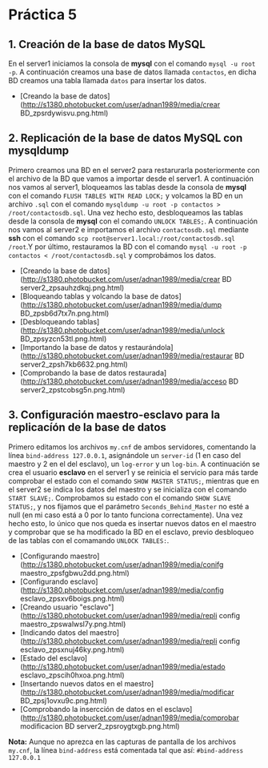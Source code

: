 # Práctica 5

## 1. Creación de la base de datos MySQL

En el server1 iniciamos la consola de **mysql** con el comando `mysql -u root -p`. A continuación creamos una base de datos llamada `contactos`, en dicha BD creamos una tabla llamada `datos` para insertar los datos.

- [Creando la base de datos](http://s1380.photobucket.com/user/adnan1989/media/crear BD_zpsrdywisvu.png.html)


## 2. Replicación de la base de datos MySQL con mysqldump

Primero creamos una BD en el server2 para restarurarla posteriormente con el archivo de la BD que vamos a importar desde el server1. A continuación nos vamos al server1, bloqueamos las tablas desde la consola de **mysql** con el comando `FLUSH TABLES WITH READ LOCK;` y volcamos la BD en un archivo `.sql` con el comando `mysqldump -u root -p contactos > /root/contactosdb.sql`. Una vez hecho esto, desbloqueamos las tablas desde la consola de **mysql** con el comando `UNLOCK TABLES;`. A continuación nos vamos al server2 e importamos el archivo `contactosdb.sql` mediante **ssh** con el comando `scp root@server1.local:/root/contactosdb.sql /root`.Y por último, restauramos la BD con el comando `mysql -u root -p contactos < /root/contactosdb.sql` y comprobámos los datos.

- [Creando la base de datos](http://s1380.photobucket.com/user/adnan1989/media/crear BD server2_zpsauhzdkqj.png.html)
- [Bloqueando tablas y volcando la base de datos](http://s1380.photobucket.com/user/adnan1989/media/dump BD_zpsb6d7tx7n.png.html)
- [Desbloqueando tablas](http://s1380.photobucket.com/user/adnan1989/media/unlock BD_zpsyzcn53tl.png.html)
- [Importando la base de datos y restaurándola](http://s1380.photobucket.com/user/adnan1989/media/restaurar BD server2_zpsh7kb6632.png.html)
- [Comprobando la base de datos restaurada](http://s1380.photobucket.com/user/adnan1989/media/acceso BD server2_zpstcobsg5n.png.html)


## 3. Configuración maestro-esclavo para la replicacíón de la base de datos

Primero editamos los archivos `my.cnf` de ambos servidores, comentando la línea `bind-address 127.0.0.1`, asignándole un `server-id` (1 en caso del maestro y 2 en el del esclavo), un `log-error` y un `log-bin`. A continuación se crea el usuario **esclavo** en el server1 y se reinicia el servicio para más tarde comprobar el estado con el comando `SHOW MASTER STATUS;`, mientras que en el server2 se indica los datos del maestro y se inicializa con el comando `START SLAVE;`. Comprobamos su estado con el comando `SHOW SLAVE STATUS;`, y nos fijamos que el parámetro `Seconds_Behind_Master` no esté a null (en mi caso está a 0 por lo tanto funciona correctamente). Una vez hecho esto, lo único que nos queda es insertar nuevos datos en el maestro y comprobar que se ha modificado la BD en el esclavo, previo desbloqueo de las tablas con el comamando `UNLOCK TABLES:`.

- [Configurando maestro](http://s1380.photobucket.com/user/adnan1989/media/conifg maestro_zpsfgbwu2dd.png.html)
- [Configurando esclavo](http://s1380.photobucket.com/user/adnan1989/media/config esclavo_zpsxv6boigs.png.html)
- [Creando usuario "esclavo"](http://s1380.photobucket.com/user/adnan1989/media/repli config maestro_zpswalwsl7y.png.html)
- [Indicando datos del maestro](http://s1380.photobucket.com/user/adnan1989/media/repli config esclavo_zpsxnuj46ky.png.html)
- [Estado del esclavo](http://s1380.photobucket.com/user/adnan1989/media/estado esclavo_zpscih0hxoa.png.html)
- [Insertando nuevos datos en el maestro](http://s1380.photobucket.com/user/adnan1989/media/modificar BD_zpsj1ovxu9c.png.html)
- [Comprobando la insercción de datos en el esclavo](http://s1380.photobucket.com/user/adnan1989/media/comprobar modificacion BD server2_zpsroygtxgb.png.html)

**Nota:** Aunque no aprezca en las capturas de pantalla de los archivos `my.cnf`, la línea `bind-address` está comentada tal que así: `#bind-address 127.0.0.1`
